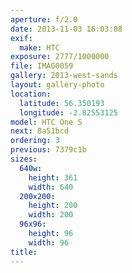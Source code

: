 ```yaml
---
aperture: f/2.0
date: 2013-11-03 16:03:08
exif:
  make: HTC
exposure: 2777/1000000
file: IMAG0059
gallery: 2013-west-sands
layout: gallery-photo
location:
  latitude: 56.350193
  longitude: -2.82553125
model: HTC One S
next: 8a51bcd
ordering: 3
previous: 7379c1b
sizes:
  640w:
    height: 361
    width: 640
  200x200:
    height: 200
    width: 200
  96x96:
    height: 96
    width: 96
title: 
---
```

